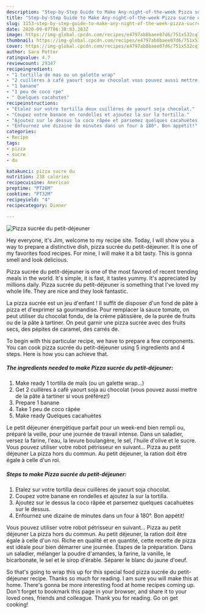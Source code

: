 ```yaml
---
description: "Step-by-Step Guide to Make Any-night-of-the-week Pizza sucrée du petit-déjeuner"
title: "Step-by-Step Guide to Make Any-night-of-the-week Pizza sucrée du petit-déjeuner"
slug: 3153-step-by-step-guide-to-make-any-night-of-the-week-pizza-sucree-du-petit-dejeuner
date: 2020-09-07T06:38:03.283Z
image: https://img-global.cpcdn.com/recipes/e4797ab8baee07d6/751x532cq70/pizza-sucree-du-petit-dejeuner-photo-principale-de-la-recette.jpg
thumbnail: https://img-global.cpcdn.com/recipes/e4797ab8baee07d6/751x532cq70/pizza-sucree-du-petit-dejeuner-photo-principale-de-la-recette.jpg
cover: https://img-global.cpcdn.com/recipes/e4797ab8baee07d6/751x532cq70/pizza-sucree-du-petit-dejeuner-photo-principale-de-la-recette.jpg
author: Sara Potter
ratingvalue: 4.7
reviewcount: 29347
recipeingredient:
- "1 tortilla de mas ou un galette wrap"
- "2 cuillères à café yaourt soja au chocolat vous pouvez aussi mettre de la pte  tartiner si vous prfrez"
- "1 banane"
- "1 peu de coco rpe"
- " Quelques cacahutes"
recipeinstructions:
- "Etalez sur votre tortilla deux cuillères de yaourt soja chocolat."
- "Coupez votre banane en rondelles et ajoutez la sur la tortilla."
- "Ajoutez sur le dessus la coco râpée et parsemez quelques cacahuètes sur le dessus."
- "Enfournez une dizaine de minutes dans un four à 180°. Bon appétit!"
categories:
- Recipe
tags:
- pizza
- sucre
- du

katakunci: pizza sucre du 
nutrition: 238 calories
recipecuisine: American
preptime: "PT26M"
cooktime: "PT32M"
recipeyield: "4"
recipecategory: Dinner

---
```



![Pizza sucrée du petit-déjeuner](https://img-global.cpcdn.com/recipes/e4797ab8baee07d6/751x532cq70/pizza-sucree-du-petit-dejeuner-photo-principale-de-la-recette.jpg)

Hey everyone, it's Jim, welcome to my recipe site. Today, I will show you a way to prepare a distinctive dish, pizza sucrée du petit-déjeuner. It is one of my favorites food recipes. For mine, I will make it a bit tasty. This is gonna smell and look delicious.

Pizza sucrée du petit-déjeuner is one of the most favored of recent trending meals in the world. It's simple, it is fast, it tastes yummy. It's appreciated by millions daily. Pizza sucrée du petit-déjeuner is something that I've loved my whole life. They are nice and they look fantastic.

La pizza sucrée est un jeu d&#39;enfant ! Il suffit de disposer d&#39;un fond de pâte à pizza et d&#39;exprimer sa gourmandise. Pour remplacer la sauce tomate, on peut utiliser du chocolat fondu, de la crème pâtissière, de la purée de fruits ou de la pâte à tartiner. On peut garnir une pizza sucrée avec des fruits secs, des pépites de caramel, des carrés de.


To begin with this particular recipe, we have to prepare a few components. You can cook pizza sucrée du petit-déjeuner using 5 ingredients and 4 steps. Here is how you can achieve that.

<!--inarticleads1-->

##### The ingredients needed to make Pizza sucrée du petit-déjeuner:

1. Make ready 1 tortilla de maïs (ou un galette wrap...)
1. Get 2 cuillères à café yaourt soja au chocolat (vous pouvez aussi mettre de la pâte à tartiner si vous préférez!)
1. Prepare 1 banane
1. Take 1 peu de coco râpée
1. Make ready  Quelques cacahuètes


Le petit déjeuner énergétique parfait pour un week-end bien rempli ou, préparé la veille, pour une journée de travail intense. Dans un saladier, versez la farine, l&#39;eau, la levure boulangère, le sel, l&#39;huile d&#39;olive et le sucre. Vous pouvez utiliser votre robot pétrisseur en suivant… Pizza au petit déjeuner La pizza hors du commun. Au petit déjeuner, la ration doit être égale à celle d&#39;un roi. 

<!--inarticleads2-->

##### Steps to make Pizza sucrée du petit-déjeuner:

1. Etalez sur votre tortilla deux cuillères de yaourt soja chocolat.
1. Coupez votre banane en rondelles et ajoutez la sur la tortilla.
1. Ajoutez sur le dessus la coco râpée et parsemez quelques cacahuètes sur le dessus.
1. Enfournez une dizaine de minutes dans un four à 180°. Bon appétit!


Vous pouvez utiliser votre robot pétrisseur en suivant… Pizza au petit déjeuner La pizza hors du commun. Au petit déjeuner, la ration doit être égale à celle d&#39;un roi. Riche en qualité et en quantité, cette recette de pizza est idéale pour bien démarrer une journée. Étapes de la préparation. Dans un saladier, mélanger la poudre d&#39;amandes, la farine, la vanille, le bicarbonate, le sel et le sirop d&#39;érable. Séparer le blanc du jaune d&#39;oeuf. 

So that's going to wrap this up for this special food pizza sucrée du petit-déjeuner recipe. Thanks so much for reading. I am sure you will make this at home. There's gonna be more interesting food at home recipes coming up. Don't forget to bookmark this page in your browser, and share it to your loved ones, friends and colleague. Thank you for reading. Go on get cooking!
